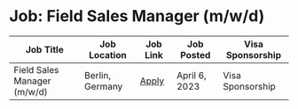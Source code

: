 # Job: Field Sales Manager (m/w/d)

| Job Title | Job Location | Job Link | Job Posted | Visa Sponsorship |
| --- | --- | --- | --- | --- |
| Field Sales Manager (m/w/d) | Berlin, Germany | [Apply](https://alteos.jobs.personio.de/job/1060497?display=en) | April 6, 2023 | Visa Sponsorship |
